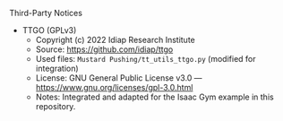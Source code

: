 Third-Party Notices

- TTGO (GPLv3)
  - Copyright (c) 2022 Idiap Research Institute
  - Source: https://github.com/idiap/ttgo
  - Used files: `Mustard Pushing/tt_utils_ttgo.py` (modified for integration)
  - License: GNU General Public License v3.0 — https://www.gnu.org/licenses/gpl-3.0.html
  - Notes: Integrated and adapted for the Isaac Gym example in this repository.


